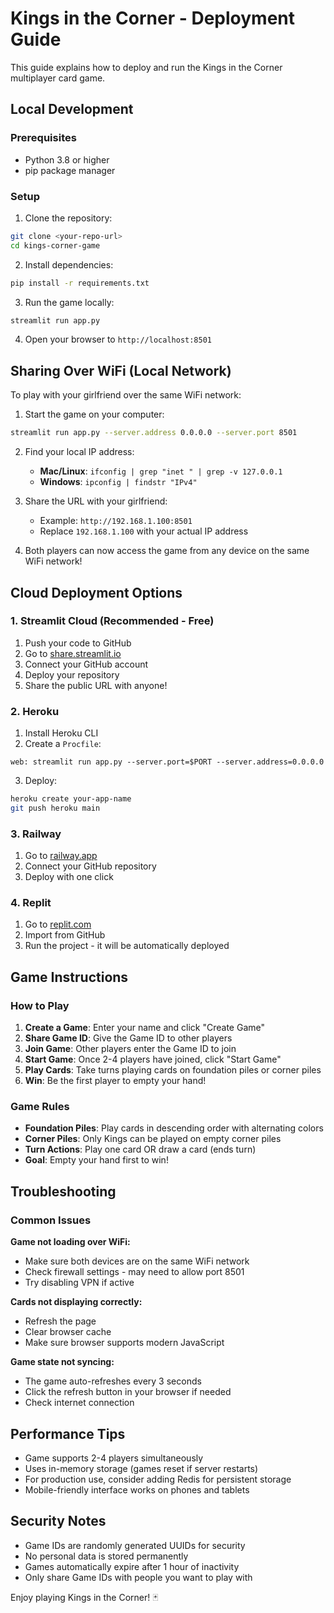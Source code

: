 # Kings in the Corner - Deployment Guide

This guide explains how to deploy and run the Kings in the Corner multiplayer card game.

## Local Development

### Prerequisites
- Python 3.8 or higher
- pip package manager

### Setup
1. Clone the repository:
```bash
git clone <your-repo-url>
cd kings-corner-game
```

2. Install dependencies:
```bash
pip install -r requirements.txt
```

3. Run the game locally:
```bash
streamlit run app.py
```

4. Open your browser to `http://localhost:8501`

## Sharing Over WiFi (Local Network)

To play with your girlfriend over the same WiFi network:

1. Start the game on your computer:
```bash
streamlit run app.py --server.address 0.0.0.0 --server.port 8501
```

2. Find your local IP address:
   - **Mac/Linux**: `ifconfig | grep "inet " | grep -v 127.0.0.1`
   - **Windows**: `ipconfig | findstr "IPv4"`

3. Share the URL with your girlfriend:
   - Example: `http://192.168.1.100:8501`
   - Replace `192.168.1.100` with your actual IP address

4. Both players can now access the game from any device on the same WiFi network!

## Cloud Deployment Options

### 1. Streamlit Cloud (Recommended - Free)

1. Push your code to GitHub
2. Go to [share.streamlit.io](https://share.streamlit.io)
3. Connect your GitHub account
4. Deploy your repository
5. Share the public URL with anyone!

### 2. Heroku

1. Install Heroku CLI
2. Create a `Procfile`:
```
web: streamlit run app.py --server.port=$PORT --server.address=0.0.0.0
```

3. Deploy:
```bash
heroku create your-app-name
git push heroku main
```

### 3. Railway

1. Go to [railway.app](https://railway.app)
2. Connect your GitHub repository
3. Deploy with one click

### 4. Replit

1. Go to [replit.com](https://replit.com)
2. Import from GitHub
3. Run the project - it will be automatically deployed

## Game Instructions

### How to Play
1. **Create a Game**: Enter your name and click "Create Game"
2. **Share Game ID**: Give the Game ID to other players
3. **Join Game**: Other players enter the Game ID to join
4. **Start Game**: Once 2-4 players have joined, click "Start Game"
5. **Play Cards**: Take turns playing cards on foundation piles or corner piles
6. **Win**: Be the first player to empty your hand!

### Game Rules
- **Foundation Piles**: Play cards in descending order with alternating colors
- **Corner Piles**: Only Kings can be played on empty corner piles
- **Turn Actions**: Play one card OR draw a card (ends turn)
- **Goal**: Empty your hand first to win!

## Troubleshooting

### Common Issues

**Game not loading over WiFi:**
- Make sure both devices are on the same WiFi network
- Check firewall settings - may need to allow port 8501
- Try disabling VPN if active

**Cards not displaying correctly:**
- Refresh the page
- Clear browser cache
- Make sure browser supports modern JavaScript

**Game state not syncing:**
- The game auto-refreshes every 3 seconds
- Click the refresh button in your browser if needed
- Check internet connection

## Performance Tips

- Game supports 2-4 players simultaneously
- Uses in-memory storage (games reset if server restarts)
- For production use, consider adding Redis for persistent storage
- Mobile-friendly interface works on phones and tablets

## Security Notes

- Game IDs are randomly generated UUIDs for security
- No personal data is stored permanently
- Games automatically expire after 1 hour of inactivity
- Only share Game IDs with people you want to play with

Enjoy playing Kings in the Corner! 🃏
